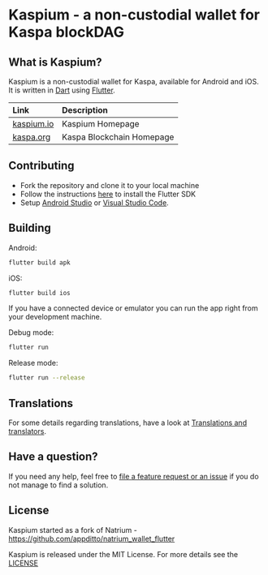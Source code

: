 # Kaspium - a non-custodial wallet for Kaspa blockDAG

## What is Kaspium?

Kaspium is a non-custodial wallet for Kaspa, available for Android and iOS. It is written in [Dart](https://dart.dev) using [Flutter](https://flutter.dev).

| Link | Description |
| :----- | :------ |
[kaspium.io](https://kaspium.io) | Kaspium Homepage
[kaspa.org](https://kaspa.org) | Kaspa Blockchain Homepage

## Contributing

* Fork the repository and clone it to your local machine
* Follow the instructions [here](https://flutter.io/docs/get-started/install) to install the Flutter SDK
* Setup [Android Studio](https://flutter.io/docs/development/tools/android-studio) or [Visual Studio Code](https://flutter.io/docs/development/tools/vs-code).

## Building

Android: 
```bash
flutter build apk
```

iOS: 
```bash
flutter build ios
```

If you have a connected device or emulator you can run the app right from your development machine.

Debug mode:
```bash
flutter run
``` 

Release mode:
```bash
flutter run --release
```

## Translations

For some details regarding translations, have a look at [Translations and translators](./TRANSLATORS.md).

## Have a question?

If you need any help, feel free to [file a feature request or an issue](https://github.com/azbuky/kaspium_wallet/issues/new/choose) if you do not manage to find a solution.

## License

Kaspium started as a fork of Natrium - https://github.com/appditto/natrium_wallet_flutter

Kaspium is released under the MIT License. For more details see the [LICENSE](LICENSE)
